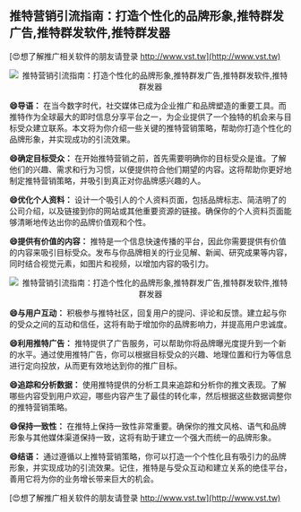 ## **推特营销引流指南：打造个性化的品牌形象,推特群发广告,推特群发软件,推特群发器**

[😍想了解推广相关软件的朋友请登录 http://www.vst.tw](http://www.vst.tw)

 <center><img src="https://vst.tw/MP4/tuiguang/png/2.png" alt="推特营销引流指南：打造个性化的品牌形象,推特群发广告,推特群发软件,推特群发器"></center>

**😄导语：**
在当今数字时代，社交媒体已成为企业推广和品牌塑造的重要工具。而推特作为全球最大的即时信息分享平台之一，为企业提供了一个独特的机会来与目标受众建立联系。本文将为你介绍一些关键的推特营销策略，帮助你打造个性化的品牌形象，并实现成功的引流效果。

**😄确定目标受众：**
在开始推特营销之前，首先需要明确你的目标受众是谁。了解他们的兴趣、需求和行为习惯，以便提供符合他们期望的内容。这将帮助你更好地制定推特营销策略，并吸引到真正对你品牌感兴趣的人。

**😄优化个人资料：**
设计一个吸引人的个人资料页面，包括品牌标志、简洁明了的公司介绍，以及链接到你的网站或其他重要资源的链接。确保你的个人资料页面能够清晰地传达出你的品牌价值观和个性。

**😄提供有价值的内容：**
推特是一个信息快速传播的平台，因此你需要提供有价值的内容来吸引目标受众。发布与你品牌相关的行业见解、新闻、研究成果等内容，同时结合视觉元素，如图片和视频，以增加内容的吸引力。

 <center><img src="https://vst.tw/MP4/tuiguang/png/8.png" alt="推特营销引流指南：打造个性化的品牌形象,推特群发广告,推特群发软件,推特群发器"></center>

**😄与用户互动：**
积极参与推特社区，回复用户的提问、评论和反馈。建立起与你的受众之间的互动和信任，这将有助于增加你的品牌影响力，并提高用户忠诚度。

**😄利用推特广告：**
推特提供了广告服务，可以帮助你将品牌曝光度提升到一个新的水平。通过使用推特广告，你可以根据目标受众的兴趣、地理位置和行为等信息进行定向投放，从而更有效地达到你的推广目标。

**😄追踪和分析数据：**
使用推特提供的分析工具来追踪和分析你的推文表现。了解哪些内容受到用户欢迎，哪些内容产生了最佳的转化率，然后根据这些数据调整你的推特营销策略。

**😄保持一致性：**
在推特上保持一致性非常重要。确保你的推文风格、语气和品牌形象与其他媒体渠道保持一致，这将有助于建立一个强大而统一的品牌形象。

**😄结语：**
通过遵循以上推特营销策略，你可以打造一个个性化且有吸引力的品牌形象，并实现成功的引流效果。记住，推特是与受众互动和建立关系的绝佳平台，善用它将为你的业务增长带来巨大的机会。

[😍想了解推广相关软件的朋友请登录 http://www.vst.tw](http://www.vst.tw)



